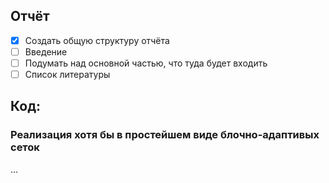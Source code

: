 ## Отчёт
- [x] Создать общую структуру отчёта
- [ ] Введение
- [ ] Подумать над основной частью, что туда будет входить
- [ ] Список литературы

## Код:
### Реализация хотя бы в простейшем виде блочно-адаптивых сеток
...